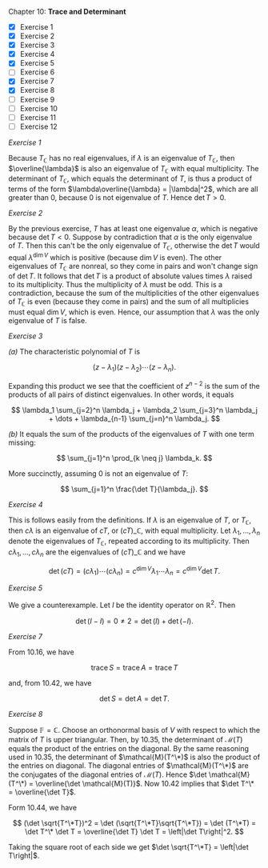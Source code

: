 Chapter 10: **Trace and Determinant**

- [x] Exercise 1
- [x] Exercise 2
- [x] Exercise 3
- [x] Exercise 4
- [x] Exercise 5
- [ ] Exercise 6
- [x] Exercise 7
- [x] Exercise 8
- [ ] Exercise 9
- [ ] Exercise 10
- [ ] Exercise 11
- [ ] Exercise 12

_Exercise 1_

Because $T_\mathbb{C}$ has no real eigenvalues, if $\lambda$ is an eigenvalue of $T_\mathbb{C}$, then $\overline{\lambda}$ is also an eigenvalue of $T_\mathbb{C}$ with equal multiplicity.
The determinant of $T_\mathbb{C}$, which equals the determinant of $T$, is thus a product of terms of the form $\lambda\overline{\lambda} = |\lambda|^2$, which are all greater than $0$, because $0$ is not eigenvalue of $T$.
Hence $\det T > 0$.

_Exercise 2_

By the previous exercise, $T$ has at least one eigenvalue $\alpha$, which is negative because $\det T < 0$.
Suppose by contradiction that $\alpha$ is the only eigenvalue of $T$.
Then this can't be the only eigenvalue of $T_\mathbb{C}$, otherwise the $\det T$ would equal $\lambda^{\dim V}$ which is positive (because $\dim V$ is even).
The other eigenvalues of $T_\mathbb{C}$ are nonreal, so they come in pairs and won't change sign of $\det T$.
It follows that $\det T$ is a product of absolute values times $\lambda$ raised to its multiplicity.
Thus the multiplicity of $\lambda$ must be odd.
This is a contradiction, because the sum of the multiplicities of the other eigenvalues of $T_\mathbb{C}$ is even (because they come in pairs) and the sum of all multiplicies must equal $\dim V$, which is even.
Hence, our assumption that $\lambda$ was the only eigenvalue of $T$ is false.

_Exercise 3_

_(a)_
The characteristic polynomial of $T$ is

$$
(z - \lambda_1) (z - \lambda_2) \cdots (z - \lambda_n).
$$

Expanding this product we see that the coefficient of $z^{n-2}$ is the sum of the products of all pairs of distinct eigenvalues.
In other words, it equals

$$
\lambda_1 \sum_{j=2}^n \lambda_j + \lambda_2 \sum_{j=3}^n \lambda_j + \dots + \lambda_{n-1} \sum_{j=n}^n \lambda_j.
$$

_(b)_
It equals the sum of the products of the eigenvalues of $T$ with one term missing:

$$
\sum_{j=1}^n \prod_{k \neq j} \lambda_k.
$$

More succinctly, assuming $0$ is not an eigenvalue of $T$:

$$
\sum_{j=1}^n \frac{\det T}{\lambda_j}.
$$

_Exercise 4_

This is follows easily from the definitions.
If $\lambda$ is an eigenvalue of $T$, or $T_\mathbb{C}$, then $c\lambda$ is an eigenvalue of $cT$, or $(cT)\_\mathbb{C}$, with equal multiplicity.
Let $\lambda_1, \dots, \lambda_n$ denote the eigenvalues of $T_\mathbb{C}$, repeated according to its multiplicity.
Then $c\lambda_1, \dots, c\lambda_n$ are the eigenvalues of $(cT)\_\mathbb{C}$ and we have

$$
\det (cT) = (c \lambda_1) \cdots (c \lambda_n) = c^{\dim V}\lambda_1 \cdots \lambda_n = c^{\dim V} \det T.
$$

_Exercise 5_

We give a counterexample.
Let $I$ be the identity operator on $\mathbb{R}^2$.
Then

$$
\det(I - I) = 0 \neq 2 = \det(I) + \det(-I).
$$

_Exercise 7_

From 10.16, we have

$$
\operatorname{trace} S = \operatorname{trace} A = \operatorname{trace} T
$$

and, from 10.42, we have

$$
\det S = \det A = \det T.
$$

_Exercise 8_

Suppose $\mathbb{F} = \mathbb{C}$.
Choose an orthonormal basis of $V$ with respect to which the matrix of $T$ is upper triangular.
Then, by 10.35, the determinant of $\mathcal{M}(T)$ equals the product of the entries on the diagonal.
By the same reasoning used in 10.35, the determinant of $\mathcal{M}(T^\*)$ is also the product of the entries on diagonal.
The diagonal entries of $\mathcal{M}(T^\*)$ are the conjugates of the diagonal entries of $\mathcal{M}(T)$.
Hence $\det \mathcal{M}(T^\*) = \overline{\det \mathcal{M}(T)}$.
Now 10.42 implies that $\det T^\* = \overline{\det T}$.

Form 10.44, we have

$$
(\det \sqrt{T^\*T})^2 = \det (\sqrt{T^\*T}\sqrt{T^\*T}) = \det (T^\*T) = \det T^\* \det T = \overline{\det T} \det T = \left|\det T\right|^2.
$$

Taking the square root of each side we get $\det \sqrt{T^\*T} = \left|\det T\right|$.
